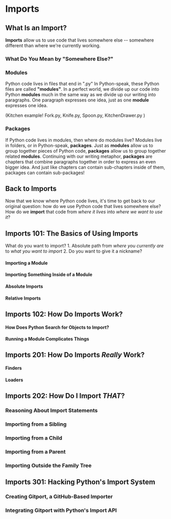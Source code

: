 # Imports

## What Is an Import?
**Imports** allow us to use code that lives somewhere else -- somewhere different than where we're currently working. 

### What Do You Mean by "Somewhere Else?"

### Modules
Python code lives in files that end in ".py"
In Python-speak, these Python files are called **"modules"**.
In a perfect world, we divide up our code into Python **modules** much in the same way as we divide up our writing into paragraphs. One paragraph expresses one idea, just as one **module** expresses one idea.

(Kitchen example! Fork.py, Knife.py, Spoon.py, KitchenDrawer.py )

### Packages
If Python code lives in modules, then where do modules live? 
Modules live in folders, or in Python-speak, **packages**.
Just as **modules** allow us to group together pieces of Python code, **packages** allow us to group together related **modules**. Continuing with our writing metaphor, **packages** are chapters that combine paragraphs together in order to express an even bigger idea.
And just like chapters can contain sub-chapters inside of them, packages can contain sub-packages! 

## Back to Imports
Now that we know where Python code lives, it's time to get back to our original question: how do we use Python code that lives somewhere else? How do we **import** that code from *where it lives* into *where we want to use it*?

## Imports 101: The Basics of Using Imports
What do you want to import?
	1. Absolute path from *where you currently are* to *what you want to import*
	2. Do you want to give it a nickname?

#### Importing a Module

#### Importing Something Inside of a Module

#### Absolute Imports

#### Relative Imports

## Imports 102: How Do Imports Work?

#### How Does Python Search for Objects to Import?

#### Running a Module Complicates Things

## Imports 201: How Do Imports *Really* Work?

#### Finders

#### Loaders

## Imports 202: How Do I Import *THAT*?

### Reasoning About Import Statements

### Importing from a Sibling

### Importing from a Child

### Importing from a Parent

### Importing Outside the Family Tree

## Imports 301: Hacking Python's Import System

### Creating Gitport, a GitHub-Based Importer

### Integrating Gitport with Python's Import API

<!--stackedit_data:
eyJoaXN0b3J5IjpbLTIwNzE5NDU2MzksLTEyMTE1NzEyODcsMT
A0Njk2ODgxOSwxNTY0ODAyNjk0LC0xNTQwOTgwMDIxLC0xNDU3
MDI0Mzc1LC0xMDg3MTg2NzA4LDY4MDg2MDY2NywtMTY2MjY3ND
A3MSwxODExOTcyOTUwLDQ3MzYyMTE0M119
-->
